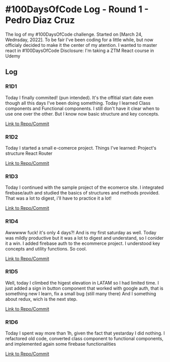 # #100DaysOfCode Log - Round 1 - Pedro Diaz Cruz

The log of my #100DaysOfCode challenge. Started on [March 24, Wednsday, 2022].
To be fair I've been coding for a little while, but now officialy decided to make it the center of my atention. I wanted to master react in #100DaysOfCode
Disclosure: I'm taking a ZTM React course in Udemy

## Log
 
### R1D1 
Today I finally commited! (pun intended). It's the offitial start date even though all this days I've been doing something. 
Today I learned Class components and Functional components. I still don't have it clear when to use one over the other. But I know now basic structure and key concepts. 

[Link to Repo/Commit](https://github.com/PeterDevLATAM/ZTM_React-Basis)

### R1D2
Today I started a small e-comerce project. Things I've learned: 
Project's structure 
React Router

[Link to Repo/Commit](https://github.com/PeterDevLATAM/crwn-clothing)

### R1D3
Today I continued with the sample project of the ecomerce site. I integrated firebase/auth and studied the basics of structures and methods provided. That was a lot to digest, i'll have to practice it a lot!

[Link to Repo/Commit](https://github.com/PeterDevLATAM/crwn-clothing)

### R1D4
Awwwww fuck! it's only 4 days?! And is my first saturday as well. Today was mildly productive but it was a lot to digest and understand, so I conider it a win. 
I added firebase auth to the ecommerce project. I understood key concepts and utility functions. So cool.

[Link to Repo/Commit](https://github.com/PeterDevLATAM/crwn-clothing/tree/41476cee4be99616efe6be285caeca79b47d3f92)

### R1D5
Well, today I climbed the higest elevation in LATAM so I had limited time. I just added a sign in button component that worked with google auth, that is something new I learn, fix a small bug (still many there) And I something about redux, wich is the next step. 

[Link to Repo/Commit](https://github.com/PeterDevLATAM/crwn-clothing/tree/5e1af6270ba91ba13867e598d6b5f4493afeac2c)

### R1D6
Today I spent way more than 1h, given the fact that yestarday I did nothing. I refactored old code, converted class component to functional components, and implemented again some firebase functionalities

[Link to Repo/Commit](https://github.com/PeterDevLATAM/crown-clothing-v2/tree/5f17c3cca57e07aa12d34a66f74ee0c807556da2)



